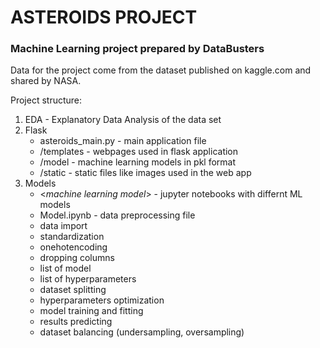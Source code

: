 # ASTEROIDS PROJECT
### Machine Learning project prepared by DataBusters
Data for the project come from the dataset published on kaggle.com and shared by NASA.

Project structure:
1. EDA - Explanatory Data Analysis of the data set
2. Flask
   * asteroids_main.py - main application file
   * /templates - webpages used in flask application
   * /model - machine learning models in pkl format
   * /static - static files like images used in the web app
3. Models
   * <_machine learning model_> - jupyter notebooks with differnt ML models
   * Model.ipynb - data preprocessing file
    * data import
    * standardization
    * onehotencoding
    * dropping columns
    * list of model
    * list of hyperparameters
    * dataset splitting
    * hyperparameters optimization
    * model training and fitting
    * results predicting
    * dataset balancing (undersampling, oversampling)
